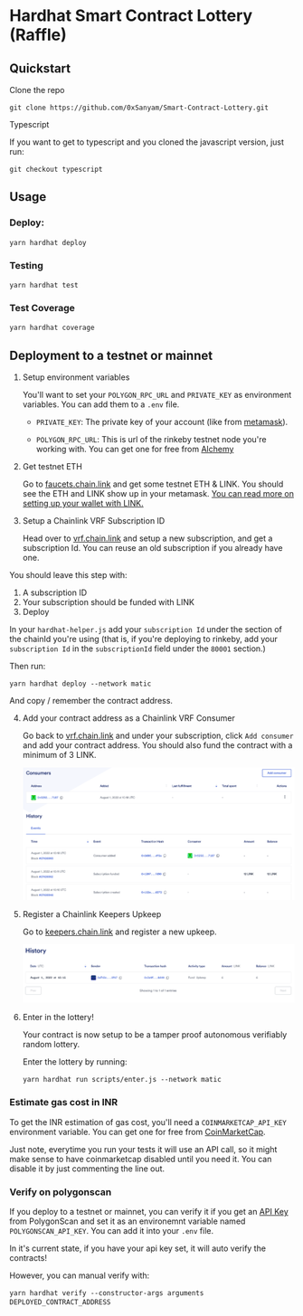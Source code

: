 # Hardhat Smart Contract Lottery (Raffle)

## Quickstart

Clone the repo

```
git clone https://github.com/0xSanyam/Smart-Contract-Lottery.git
```

Typescript

If you want to get to typescript and you cloned the javascript version, just run:

```
git checkout typescript
```

## Usage

### Deploy:

```
yarn hardhat deploy
```

### Testing

```
yarn hardhat test
```

### Test Coverage

```
yarn hardhat coverage
```

## Deployment to a testnet or mainnet

1. Setup environment variables

    You'll want to set your `POLYGON_RPC_URL` and `PRIVATE_KEY` as environment variables. You can add them to a `.env` file.

    - `PRIVATE_KEY`: The private key of your account (like from [metamask](https://metamask.io/)).

    - `POLYGON_RPC_URL`: This is url of the rinkeby testnet node you're working with. You can get one for free from [Alchemy](https://alchemy.com/)

2. Get testnet ETH

    Go to [faucets.chain.link](https://faucets.chain.link/) and get some testnet ETH & LINK. You should see the ETH and LINK show up in your metamask. [You can read more on setting up your wallet with LINK.](https://docs.chain.link/docs/deploy-your-first-contract/#install-and-fund-your-metamask-wallet)

3. Setup a Chainlink VRF Subscription ID

    Head over to [vrf.chain.link](https://vrf.chain.link/) and setup a new subscription, and get a subscription Id. You can reuse an old subscription if you already have one.

You should leave this step with:

1. A subscription ID
2. Your subscription should be funded with LINK
3. Deploy

In your `hardhat-helper.js` add your `subscription Id` under the section of the chainId you're using (that is, if you're deploying to rinkeby, add your `subscription Id` in the `subscriptionId` field under the `80001` section.)

Then run:

```
yarn hardhat deploy --network matic
```

And copy / remember the contract address.

4. Add your contract address as a Chainlink VRF Consumer

    Go back to [vrf.chain.link](https://vrf.chain.link) and under your subscription, click `Add consumer` and add your contract address. You should also fund the contract with a minimum of 3 LINK.

    ![VRF](/assets/vrf.png)

5. Register a Chainlink Keepers Upkeep

    Go to [keepers.chain.link](https://keepers.chain.link/new) and register a new upkeep.

    ![Keepers](/assets/keepers.png)

6. Enter in the lottery!

    Your contract is now setup to be a tamper proof autonomous verifiably random lottery.

    Enter the lottery by running:

    ```
    yarn hardhat run scripts/enter.js --network matic
    ```

### Estimate gas cost in INR

To get the INR estimation of gas cost, you'll need a `COINMARKETCAP_API_KEY` environment variable. You can get one for free from [CoinMarketCap](https://pro.coinmarketcap.com/signup).

Just note, everytime you run your tests it will use an API call, so it might make sense to have coinmarketcap disabled until you need it. You can disable it by just commenting the line out.

### Verify on polygonscan

If you deploy to a testnet or mainnet, you can verify it if you get an [API Key](https://polygonscan.com/myapikey) from PolygonScan and set it as an environemnt variable named `POLYGONSCAN_API_KEY`. You can add it into your `.env` file.

In it's current state, if you have your api key set, it will auto verify the contracts!

However, you can manual verify with:

```
yarn hardhat verify --constructor-args arguments DEPLOYED_CONTRACT_ADDRESS
```
